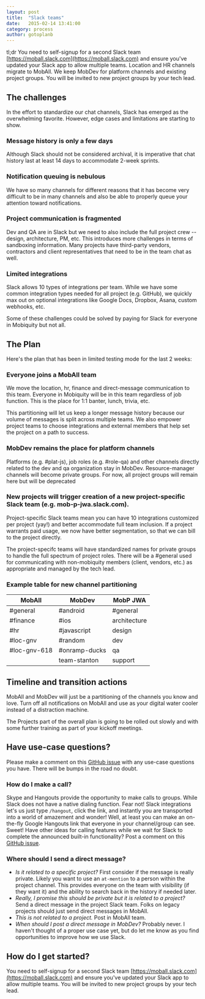 ```yaml
---
layout: post
title:  "Slack teams"
date:   2015-02-14 13:41:00
category: process
author: gotoplanb
---
```


tl;dr You need to self-signup for a second Slack team [https://moball.slack.com](https://moball.slack.com) and ensure you've updated your Slack app to allow multiple teams. Location and HR channels migrate to MobAll. We keep MobDev for platform channels and existing project groups. You will be invited to new project groups by your tech lead.

## The challenges

In the effort to standardize our chat channels, Slack has emerged as the overwhelming favorite. However, edge cases and limitations are starting to show.

### Message history is only a few days

Although Slack should not be considered archival, it is imperative that chat history last at least 14 days to accommodate 2-week sprints.

### Notification queuing is nebulous

We have so many channels for different reasons that it has become very difficult to be in many channels and also be able to properly queue your attention toward notifications.

### Project communication is fragmented

Dev and QA are in Slack but we need to also include the full project crew -- design, architecture, PM, etc. This introduces more challenges in terms of sandboxing information. Many projects have third-party vendors, contractors and client representatives that need to be in the team chat as well.

### Limited integrations

Slack allows 10 types of integrations per team. While we have some common integration types needed for all project (e.g. GitHub), we quickly max out on optional integrations like Google Docs, Dropbox, Asana, custom webhooks, etc.

Some of these challenges could be solved by paying for Slack for everyone in Mobiquity but not all. 

## The Plan

Here's the plan that has been in limited testing mode for the last 2 weeks:

### Everyone joins a MobAll team

We move the location, hr, finance and direct-message communication to this team. Everyone in Mobiquity will be in this team regardless of job function. This is the place for 1:1 banter, lunch, trivia, etc.

This partitioning will let us keep a longer message history because our volume of messages is split across multiple teams. We also empower project teams to choose integrations and external members that help set the project on a path to success.

### MobDev remains the place for platform channels 

Platforms (e.g. #plat-js), job roles (e.g. #role-qa) and other channels directly related to the dev and qa organization stay in MobDev. Resource-manager channels will become private groups. For now, all project groups will remain here but will be deprecated

### New projects will trigger creation of a new project-specific Slack team (e.g. mob-p-jwa.slack.com). 

Project-specific Slack teams mean you can have 10 integrations customized per project (yay!) and better accommodate full team inclusion. If a project warrants paid usage, we now have better segmentation, so that we can bill to the project directly.

The project-specifc teams will have standardized names for private groups to handle the full spectrum of project roles. There will be a #general used for communicating with non-mobiquity members (client, vendors, etc.) as appropriate and managed by the tech lead.

### Example table for new channel partitioning

| MobAll      | MobDev       | MobP JWA     |
|-------------|-------------|---------------|
|#general     | #android     | #general     |
|#finance     | #ios         | architecture |
|#hr          | #javascript  | design       |
|#loc-gnv     | #random      | dev          |
|#loc-gnv-618 | #onramp-ducks| qa           |
|             | team-stanton | support      |

## Timeline and transition actions

MobAll and MobDev will just be a partitioning of the channels you know and love. Turn off all notifications on MobAll and use as your digital water cooler instead of a distraction machine.

The Projects part of the overall plan is going to be rolled out slowly and with some further training as part of your kickoff meetings. 

## Have use-case questions?

Please make a comment on this [GitHub issue](https://github.com/Mobiquity/team-stanton/issues/12) with any use-case questions you have. There will be bumps in the road no doubt.

### How do I make a call?

Skype and Hangouts provide the opportunity to make calls to groups. While Slack does not have a native dialing function. Fear not! Slack integrations let's us just type `/hangout`, click the link, and instantly you are transported into a world of amazement and wonder! Well, at least you can make an on-the-fly Google Hangouts link that everyone in your channel/group can see. Sweet! Have other ideas for calling features while we wait for Slack to complete the announced built-in functionality? Post a comment on this [GitHub issue](https://github.com/Mobiquity/team-stanton/issues/12).

### Where should I send a direct message?

* *Is it related to a specific project?* First consider if the message is really private. Likely you want to use an `at-mention` to a person within the project channel. This provides everyone on the team with visibility (if they want it) and the ability to search back in the history if needed later.
* *Really, I promise this should be private but it is related to a project?* Send a direct message in the project Slack team. Folks on legacy projects should just send direct messages in MobAll.
* *This is not related to a project.* Post in MobAll team.
* *When should I post a direct message in MobDev?* Probably never. I haven't thought of a proper use case yet, but do let me know as you find opportunities to improve how we use Slack.

## How do I get started?

You need to self-signup for a second Slack team [https://moball.slack.com](https://moball.slack.com) and ensure you've updated your Slack app to allow multiple teams. You will be invited to new project groups by your tech lead.

